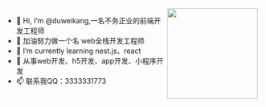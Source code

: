 <img align='right' src='https://cdn.jsdelivr.net/gh/RimoChan/rimochan-cookbook/外/00.webp' width='180px'>

- 👋 Hi, I’m @duweikang,一名不务正业的前端开发工程师
- 👀 加油努力做一个名 web全栈开发工程师
- 🌱 I’m currently learning nest.js、react
- 💞️ 从事web开发、h5开发、app开发、小程序开发
- 📫 联系我QQ：3333331773

<!---
duweikang/duweikang is a ✨ special ✨ repository because its `README.md` (this file) appears on your GitHub profile.
You can click the Preview link to take a look at your changes.
--->
